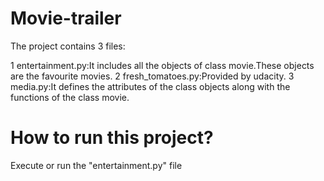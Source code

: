 # Movie-trailer

The project contains 3 files:

1 entertainment.py:It includes all the objects of class movie.These objects are the favourite movies.
2 fresh_tomatoes.py:Provided by udacity.
3 media.py:It defines the attributes of the class objects along with the functions of the class movie.

# How to run this project?
Execute or run the "entertainment.py" file 


